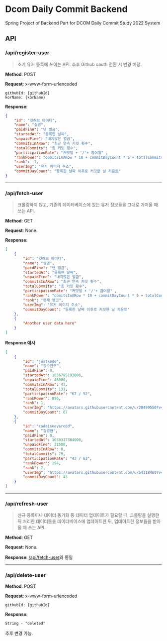 # Dcom Daily Commit Backend

Spring Project of Backend Part for DCOM Daily Commit Study 2022 System

## API

### /api/register-user

> 초기 유저 등록에 쓰이는 API. 추후 Github oauth 전환 시 변경 예정.

**Method**: POST

**Request**: x-www-form-urlencoded

```
githubId: {githubId}
korName: {korName}
```

**Response**: 
```json
{
    "id": "깃허브 아이디",
    "name": "실명",
    "paidFine": "낸 벌금",
    "startedAt": "등록한 날짜",
    "unpaidFine": "내지않은 벌금",
    "commitsInARow": "최근 연속 커밋 횟수",
    "totalCommits": "총 커밋 횟수",
    "participationRate": "커밋일 + '/'+ 참여일" ,
    "rankPower": "comitsInARow * 10 + commitDayCount * 5 + totalCommits - (unpaidFine/50) 의 계산 값",
    "rank": -1,
    "userImg": "유저 이미지 주소",
    "commitDayCount": "등록한 날짜 이후로 커밋한 날 카운트"
}
```

---

### /api/fetch-user

> 크롤링하지 않고, 기존의 데이터베이스에 있는 유저 정보들을 그대로 가져올 때 쓰는 API.

**Method**: GET

**Request**: None.

**Response**:

```json
[
    {
        "id": "깃허브 아이디",
        "name": "실명",
        "paidFine": "낸 벌금",
        "startedAt": "등록한 날짜",
        "unpaidFine": "내지않은 벌금",
        "commitsInARow": "최근 연속 커밋 횟수",
        "totalCommits": "총 커밋 횟수",
        "participationRate": "커밋일 + '/'+ 참여일" ,
        "rankPower": "comitsInARow * 10 + commitDayCount * 5 + totalCommits - (unpaidFine/50) 의 계산 값",
        "rank": "현재 랭크",
        "userImg": "유저 이미지 주소",
        "commitDayCount": "등록한 날짜 이후로 커밋한 날 카운트"
    },
    {
    	"Another user data here"
    }
]
```

**Response 예시**

```json
[
    {
        "id": "justkode",
        "name": "김수한무",
        "paidFine": 0,
        "startedAt": 1636785193000,
        "unpaidFine": 46000,
        "commitsInARow": 43,
        "totalCommits": 131,
        "participationRate": "67 / 92",
        "rankPower": 896,
        "rank": 1,
        "userImg": "https://avatars.githubusercontent.com/u/28499550?v=4",
        "commitDayCount": 67
    },
    {
        "id": "codeisneverodd",
        "name": "김경현",
        "paidFine": 0,
        "startedAt": 1639317384000,
        "unpaidFine": 31500,
        "commitsInARow": 0,
        "totalCommits": 79,
        "participationRate": "43 / 63",
        "rankPower": 294,
        "rank": 2,
        "userImg": "https://avatars.githubusercontent.com/u/54318460?v=4",
        "commitDayCount": 43
    }
]
```

---

### /api/refresh-user

> 신규 등록이나 데이터 동기화 등 데이터 업데이트가 필요할 때, 크롤링을 실행한 뒤 처리한 데이터들을 데이터베이스에 업데이트한 뒤, 업데이트한 정보들을 받아올 때 쓰는 API.

**Method**: GET

**Request**: None.

**Response**: [/api/fetch-user](###/api/fetch-user)와 동일

---

### /api/delete-user

**Method**: POST

**Request**: x-www-form-urlencoded

```
githubId: {githubId}
```

**Response**:

```
String - "deleted"
```

추후 변경 가능.

